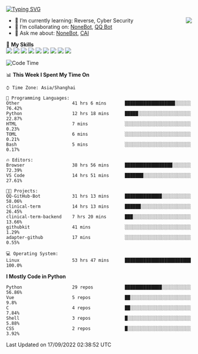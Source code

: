 [![Typing SVG](https://readme-typing-svg.herokuapp.com?size=25&duration=2500&color=8C43EA&vCenter=true&width=200&height=40&lines=Hi+there+%F0%9F%91%8B%F0%9F%8F%BB;I'm+yanyongyu)](https://git.io/typing-svg)

<a href="#">
  <img align="right" src="https://github-readme-stats.vercel.app/api?username=yanyongyu&count_private=true&show_icons=true&bg_color=15,f2f7fd,E0EAFC" />
</a>

- 🌱 I’m currently learning: Reverse, Cyber Security
- 👯 I’m collaborating on: [NoneBot](https://github.com/nonebot), [QQ Bot](https://github.com/Mrs4s/go-cqhttp)
- 💬 Ask me about: [NoneBot](https://github.com/nonebot), [CAI](https://github.com/cscs181/CAI)

🌟 **My Skills**  
![](https://img.shields.io/badge/-Python-3e74a2?style=flat-square&logo=Python&logoColor=fff)
![](https://img.shields.io/badge/-Node.js-339933?style=flat-square&logo=Node.js&logoColor=fff)
![](https://img.shields.io/badge/-Vue-4fc08d?style=flat-square&logo=Vue.js&logoColor=fff)
![](https://img.shields.io/badge/-React-2d98ce?style=flat-square&logo=React&logoColor=fff)
![](https://img.shields.io/badge/-Docker-2496ED?style=flat-square&logo=Docker&logoColor=fff)
![](https://img.shields.io/badge/-Linux-000000?style=flat-square&logo=Linux&logoColor=fff)
![](https://img.shields.io/badge/-MySQL-4479A1?style=flat-square&logo=MySQL&logoColor=fff)
![](https://img.shields.io/badge/-Redis-DC382D?style=flat-square&logo=Redis&logoColor=fff)
![](https://img.shields.io/badge/-MongoDB-47A248?style=flat-square&logo=MongoDB&logoColor=fff)

<!--START_SECTION:waka-->
![Code Time](http://img.shields.io/badge/Code%20Time-2%2C856%20hrs%2045%20mins-blue)

📊 **This Week I Spent My Time On** 

```text
⌚︎ Time Zone: Asia/Shanghai

💬 Programming Languages: 
Other                    41 hrs 6 mins       ███████████████████░░░░░░   76.42% 
Python                   12 hrs 18 mins      █████░░░░░░░░░░░░░░░░░░░░   22.87% 
HTML                     7 mins              ░░░░░░░░░░░░░░░░░░░░░░░░░   0.23% 
TOML                     6 mins              ░░░░░░░░░░░░░░░░░░░░░░░░░   0.21% 
Bash                     5 mins              ░░░░░░░░░░░░░░░░░░░░░░░░░   0.17%

🔥 Editors: 
Browser                  38 hrs 56 mins      ██████████████████░░░░░░░   72.39% 
VS Code                  14 hrs 51 mins      ███████░░░░░░░░░░░░░░░░░░   27.61%

🐱‍💻 Projects: 
QQ-GitHub-Bot            31 hrs 13 mins      ██████████████░░░░░░░░░░░   58.06% 
clinical-term            14 hrs 13 mins      ██████░░░░░░░░░░░░░░░░░░░   26.45% 
clinical-term-backend    7 hrs 20 mins       ███░░░░░░░░░░░░░░░░░░░░░░   13.66% 
githubkit                41 mins             ░░░░░░░░░░░░░░░░░░░░░░░░░   1.29% 
adapter-github           17 mins             ░░░░░░░░░░░░░░░░░░░░░░░░░   0.55%

💻 Operating System: 
Linux                    53 hrs 47 mins      █████████████████████████   100.0%

```

**I Mostly Code in Python** 

```text
Python                   29 repos            ██████████████░░░░░░░░░░░   56.86% 
Vue                      5 repos             ██░░░░░░░░░░░░░░░░░░░░░░░   9.8% 
C                        4 repos             ██░░░░░░░░░░░░░░░░░░░░░░░   7.84% 
Shell                    3 repos             █░░░░░░░░░░░░░░░░░░░░░░░░   5.88% 
CSS                      2 repos             █░░░░░░░░░░░░░░░░░░░░░░░░   3.92%

```



 Last Updated on 17/09/2022 02:38:52 UTC
<!--END_SECTION:waka-->
